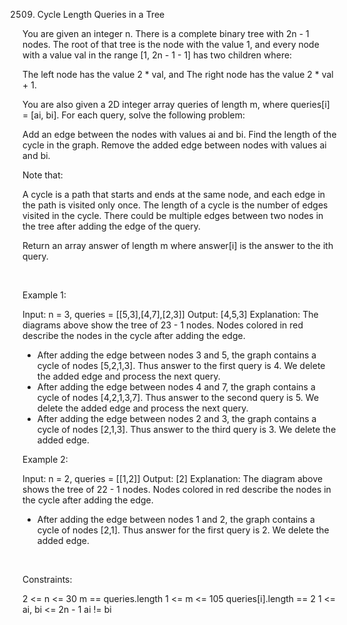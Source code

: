 2509. Cycle Length Queries in a Tree

You are given an integer n. There is a complete binary tree with 2n - 1 nodes. The root of that tree is the node with the value 1, and every node with a value val in the range [1, 2n - 1 - 1] has two children where:

The left node has the value 2 * val, and
The right node has the value 2 * val + 1.

You are also given a 2D integer array queries of length m, where queries[i] = [ai, bi]. For each query, solve the following problem:

Add an edge between the nodes with values ai and bi.
Find the length of the cycle in the graph.
Remove the added edge between nodes with values ai and bi.

Note that:

A cycle is a path that starts and ends at the same node, and each edge in the path is visited only once.
The length of a cycle is the number of edges visited in the cycle.
There could be multiple edges between two nodes in the tree after adding the edge of the query.

Return an array answer of length m where answer[i] is the answer to the ith query.

 

Example 1:

Input: n = 3, queries = [[5,3],[4,7],[2,3]]
Output: [4,5,3]
Explanation: The diagrams above show the tree of 23 - 1 nodes. Nodes colored in red describe the nodes in the cycle after adding the edge.
- After adding the edge between nodes 3 and 5, the graph contains a cycle of nodes [5,2,1,3]. Thus answer to the first query is 4. We delete the added edge and process the next query.
- After adding the edge between nodes 4 and 7, the graph contains a cycle of nodes [4,2,1,3,7]. Thus answer to the second query is 5. We delete the added edge and process the next query.
- After adding the edge between nodes 2 and 3, the graph contains a cycle of nodes [2,1,3]. Thus answer to the third query is 3. We delete the added edge.


Example 2:

Input: n = 2, queries = [[1,2]]
Output: [2]
Explanation: The diagram above shows the tree of 22 - 1 nodes. Nodes colored in red describe the nodes in the cycle after adding the edge.
- After adding the edge between nodes 1 and 2, the graph contains a cycle of nodes [2,1]. Thus answer for the first query is 2. We delete the added edge.


 

Constraints:

2 <= n <= 30
m == queries.length
1 <= m <= 105
queries[i].length == 2
1 <= ai, bi <= 2n - 1
ai != bi